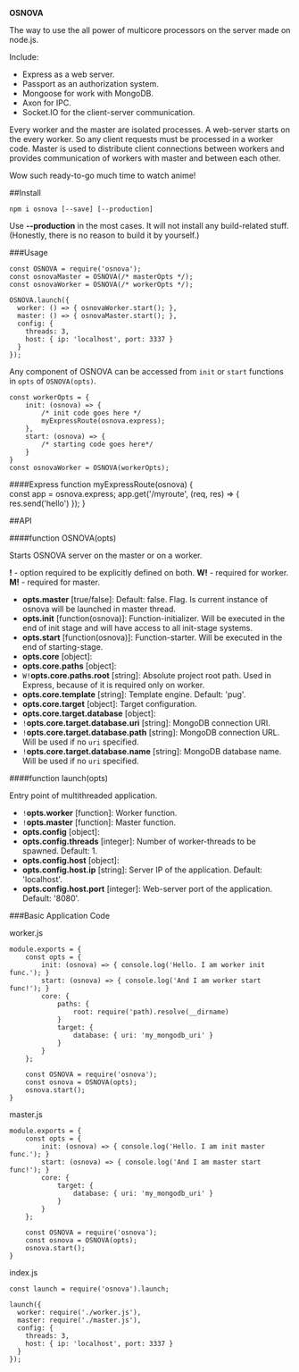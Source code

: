 **OSNOVA**

The way to use the all power of multicore processors on the server made on node.js.

Include:
- Express as a web server.
- Passport as an authorization system.
- Mongoose for work with MongoDB.
- Axon for IPC.
- Socket.IO for the client-server communication.

Every worker and the master are isolated processes. A web-server starts on the every worker. So any client requests must be processed in a worker code.
Master is used to distribute client connections between workers and provides communication of workers with master and between each other. 

Wow such ready-to-go much time to watch anime!

##Install

    npm i osnova [--save] [--production]

 Use **--production** in the most cases. It will not install any build-related stuff. (Honestly, there is no reason to build it by yourself.)

###Usage
    
    const OSNOVA = require('osnova');
    const osnovaMaster = OSNOVA(/* masterOpts */);
    const osnovaWorker = OSNOVA(/* workerOpts */);
    
    OSNOVA.launch({
      worker: () => { osnovaWorker.start(); },
      master: () => { osnovaMaster.start(); },
      config: {
        threads: 3,
        host: { ip: 'localhost', port: 3337 }
      }
    });

Any component of OSNOVA can be accessed from `init` or `start` functions in `opts` of `OSNOVA(opts)`.
    
    const workerOpts = {
        init: (osnova) => {
            /* init code goes here */
            myExpressRoute(osnova.express);
        },
        start: (osnova) => {
            /* starting code goes here*/
        }
    }
    const osnovaWorker = OSNOVA(workerOpts);


####Express
    function myExpressRoute(osnova) {    
        const app = osnova.express;
        app.get('/myroute', (req, res) => { res.send('hello') });
    }

##API 

####function OSNOVA(opts)

Starts OSNOVA server on the master or on a worker.
    
**!** - option required to be explicitly defined on both.  **W!** - required for worker.  **M!** - required for master.  

- **opts.master** [true/false]: 
Default: false. Flag. Is current instance of osnova will be launched in master thread.
- **opts.init** [function(osnova)]: 
Function-initializer. Will be executed in the end of init stage and will have access to all init-stage systems.
- **opts.start** [function(osnova)]:
Function-starter. Will be executed in the end of starting-stage.
- **opts.core** [object]:
- **opts.core.paths** [object]:
- `W!`**opts.core.paths.root** [string]: Absolute project root path. Used in Express, because of it is required only on worker.
- **opts.core.template** [string]: Template engine. Default: 'pug'.
- **opts.core.target** [object]: Target configuration.
- **opts.core.target.database** [object]:
- `!`**opts.core.target.database.uri** [string]: MongoDB connection URI. 
- `!`**opts.core.target.database.path** [string]: MongoDB connection URL. Will be used if no `uri` specified.
- `!`**opts.core.target.database.name** [string]: MongoDB database name. Will be used if no `uri` specified.

####function launch(opts)

Entry point of multithreaded application.

- `!`**opts.worker** [function]: Worker function.
- `!`**opts.master** [function]: Master function.
- **opts.config** [object]:
- **opts.config.threads** [integer]: Number of worker-threads to be spawned. Default: 1.
- **opts.config.host** [object]:
- **opts.config.host.ip** [string]: Server IP of the application. Default: 'localhost'.
- **opts.config.host.port** [integer]: Web-server port of the application. Default: '8080'.

###Basic Application Code

worker.js

    module.exports = {
        const opts = {
            init: (osnova) => { console.log('Hello. I am worker init func.'); }
            start: (osnova) => { console.log('And I am worker start func!'); }
            core: {
                paths: {
                    root: require('path).resolve(__dirname)
                }
                target: {
                    database: { uri: 'my_mongodb_uri' }
                }
            }
        };
        
        const OSNOVA = require('osnova');
        const osnova = OSNOVA(opts);
        osnova.start();
    }

master.js

    module.exports = {
        const opts = {
            init: (osnova) => { console.log('Hello. I am init master func.'); }
            start: (osnova) => { console.log('And I am master start func!'); }
            core: {
                target: {
                    database: { uri: 'my_mongodb_uri' }
                }
            }
        };
        
        const OSNOVA = require('osnova');
        const osnova = OSNOVA(opts);
        osnova.start();
    }

index.js

    const launch = require('osnova').launch;
    
    launch({
      worker: require('./worker.js'),
      master: require('./master.js'),
      config: {
        threads: 3,
        host: { ip: 'localhost', port: 3337 }
      }
    });
